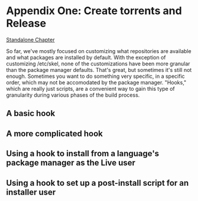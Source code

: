 Appendix One: Create torrents and Release
=====================================

[Standalone Chapter](https://github.com/cmotc/hoarderMediaOS/blob/master/Tutorial/HOWTO.8.HOOKS.md)

So far, we've mostly focused on customizing what repositories are available and
what packages are installed by default. With the exception of customizing
/etc/skel, none of the customizations have been more granular than the package
manager defaults. That's great, but sometimes it's still not enough. Sometimes
you want to do something very specific, in a specific order, which may not be
accomodated by the package manager. "Hooks," which are really just scripts, are
a convenient way to gain this type of granularity during various phases of the
build process.

A basic hook
------------



A more complicated hook
-----------------------

Using a hook to install from a language's package manager as the Live user
--------------------------------------------------------------------------

Using a hook to set up a post-install script for an installer user
------------------------------------------------------------------
